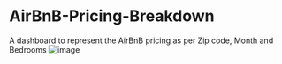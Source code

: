 # AirBnB-Pricing-Breakdown
A dashboard to represent the AirBnB pricing as per Zip code, Month and Bedrooms
![image](https://github.com/NamrataDatta04/AirBnB-Pricing-Breakdown/assets/87001240/b35d77c8-2e80-4cd0-a8c1-9e424c347648)
